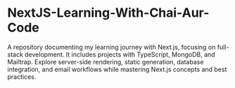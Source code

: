 # NextJS-Learning-With-Chai-Aur-Code
A repository documenting my learning journey with Next.js, focusing on full-stack development. It includes projects with TypeScript, MongoDB, and Mailtrap. Explore server-side rendering, static generation, database integration, and email workflows while mastering Next.js concepts and best practices.
